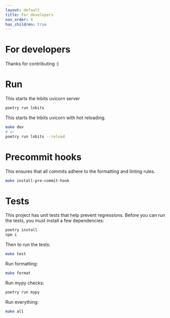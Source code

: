 ```yaml
---
layout: default
title: For developers
nav_order: 4
has_children: true
---
```


# For developers

Thanks for contributing :)

# Run

This starts the lnbits uvicorn server

```bash
poetry run lnbits
```

This starts the lnbits uvicorn with hot reloading.

```bash
make dev
# or
poetry run lnbits --reload
```

# Precommit hooks

This ensures that all commits adhere to the formatting and linting rules.

```bash
make install-pre-commit-hook
```

# Tests

This project has unit tests that help prevent regressions. Before you can run the tests, you must install a few dependencies:

```bash
poetry install
npm i
```

Then to run the tests:

```bash
make test
```

Run formatting:

```bash
make format
```

Run mypy checks:

```bash
poetry run mypy
```

Run everything:

```bash
make all
```
